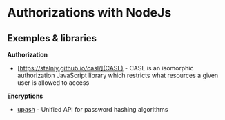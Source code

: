 # Authorizations with NodeJs



## Exemples & libraries

**Authorization**  
* [https://stalniy.github.io/casl/](CASL) - CASL is an isomorphic authorization JavaScript library which restricts what resources a given user is allowed to access

**Encryptions**  
* [upash](https://github.com/simonepri/upash) - Unified API for password hashing algorithms
